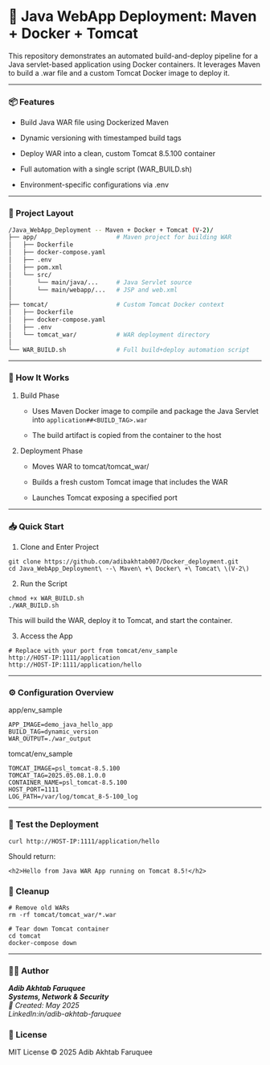 # 🚀 Java WebApp Deployment: Maven + Docker + Tomcat

This repository demonstrates an automated build-and-deploy pipeline for a Java servlet-based application using Docker containers. It leverages Maven to build a .war file and a custom Tomcat Docker image to deploy it.

---

### 📦 Features

 - Build Java WAR file using Dockerized Maven

 - Dynamic versioning with timestamped build tags

 - Deploy WAR into a clean, custom Tomcat 8.5.100 container

 - Full automation with a single script (WAR_BUILD.sh)

 - Environment-specific configurations via .env

---

### 📁 Project Layout
```bash
/Java_WebApp_Deployment -- Maven + Docker + Tomcat (V-2)/
├── app/                      # Maven project for building WAR
│   ├── Dockerfile
│   ├── docker-compose.yaml
│   ├── .env
│   ├── pom.xml
│   └── src/
│       └── main/java/...     # Java Servlet source
│       └── main/webapp/...   # JSP and web.xml
│
├── tomcat/                   # Custom Tomcat Docker context
│   ├── Dockerfile
│   ├── docker-compose.yaml
│   ├── .env
│   └── tomcat_war/           # WAR deployment directory
│
└── WAR_BUILD.sh              # Full build+deploy automation script
```

---

### 🔨 How It Works

1. Build Phase

     - Uses Maven Docker image to compile and package the Java Servlet into ```application##<BUILD_TAG>.war```

     - The build artifact is copied from the container to the host

2. Deployment Phase

     - Moves WAR to tomcat/tomcat_war/

     - Builds a fresh custom Tomcat image that includes the WAR

     - Launches Tomcat exposing a specified port

---

### 📥 Quick Start

1. Clone and Enter Project
```
git clone https://github.com/adibakhtab007/Docker_deployment.git
cd Java_WebApp_Deployment\ --\ Maven\ +\ Docker\ +\ Tomcat\ \(V-2\)
```
2. Run the Script
```
chmod +x WAR_BUILD.sh
./WAR_BUILD.sh
```
This will build the WAR, deploy it to Tomcat, and start the container.

3. Access the App
```
# Replace with your port from tomcat/env_sample
http://HOST-IP:1111/application
http://HOST-IP:1111/application/hello
```
---

### ⚙️ Configuration Overview

app/env_sample
```
APP_IMAGE=demo_java_hello_app
BUILD_TAG=dynamic_version
WAR_OUTPUT=./war_output
```
tomcat/env_sample
```
TOMCAT_IMAGE=psl_tomcat-8.5.100
TOMCAT_TAG=2025.05.08.1.0.0
CONTAINER_NAME=psl_tomcat-8.5.100
HOST_PORT=1111
LOG_PATH=/var/log/tomcat_8-5-100_log
```
---

### 🧪 Test the Deployment

```curl http://HOST-IP:1111/application/hello```

Should return:

```<h2>Hello from Java WAR App running on Tomcat 8.5!</h2>```

### 🧼 Cleanup
```
# Remove old WARs
rm -rf tomcat/tomcat_war/*.war

# Tear down Tomcat container
cd tomcat
docker-compose down
```

---

### 👨‍💻 Author

_**Adib Akhtab Faruquee**_  
_**Systems, Network & Security**_  
_📅 Created: May 2025_  
_LinkedIn:in/adib-akhtab-faruquee_

### 📝 License

MIT License © 2025 Adib Akhtab Faruquee